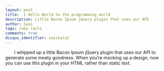 ```yaml
---
layout: post
title:  1 Hello World to the programming world
description: Little Bacon Ipsum jQuery plugin that uses our API
author: Sasi
tags: ruby rails
comments: true
disqus_identifier: sasikala1
---
```


  &ensp;&ensp;&ensp;&ensp;I whipped up a little Bacon Ipsum jQuery plugin that uses our API to generate some meaty goodness.  When you’re mocking up a design, now you can use this plugin in your HTML rather than static text.